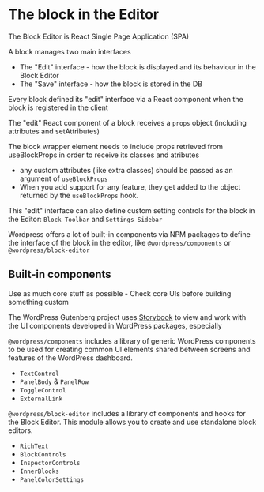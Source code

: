 # The block in the Editor

The Block Editor is React Single Page Application (SPA)

A block manages two main interfaces
- The "Edit" interface - how the block is displayed and its behaviour in the Block Editor 
- The "Save" interface - how the block is stored in the DB

Every block defined its "edit" interface via a React component when the block is registered in the client

The "edit" React component of a block receives a `props` object (including attributes and setAttributes)

The block wrapper element needs to include props retrieved from useBlockProps in order to receive its classes and atributes
- any custom attributes (like extra classes) should be passed as an argument of `useBlockProps`
- When you add support for any feature, they get added to the object returned by the `useBlockProps` hook.


This "edit" interface can also define custom setting controls for the block in the Editor:  `Block Toolbar` and `Settings Sidebar`

Wordpress offers a lot of built-in components via NPM packages to define the interface of the block in the editor, like `@wordpress/components` or `@wordpress/block-editor`


## Built-in components

Use as much core stuff as possible - Check core UIs before building something custom

The WordPress Gutenberg project uses [Storybook](https://wordpress.github.io/gutenberg/?path=/docs/docs-introduction--page) to view and work with the UI components developed in WordPress packages, especially 

`@wordpress/components` includes a library of generic WordPress components to be used for creating common UI elements shared between screens and features of the WordPress dashboard.
- `TextControl`
- `PanelBody` & `PanelRow`
- `ToggleControl`
- `ExternalLink`

`@wordpress/block-editor` includes a library of components and hooks for the Block Editor. This module allows you to create and use standalone block editors.
- `RichText`
- `BlockControls`
- `InspectorControls`
- `InnerBlocks`
- `PanelColorSettings`
